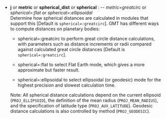 - **j** or **metric** or **spherical_dist** or **spherical** : -- *metric=greatcirc* or *spherical=:flat* or *spherical=:ellipsoidal*\
    Determine how spherical distances are calculated in modules that support this [Default is `spherical=:greatcirc`].
    GMT has different ways to compute distances on planetary bodies:

    - spherical=:greatcirc to perform great circle distance calculations, with parameters such as distance 
      increments or radii compared against calculated great circle distances [Default is `spherical=:greatcirc`].

    - spherical=:flat to select Flat Earth mode, which gives a more approximate but faster result.

    - spherical=:ellipsoidal to select ellipsoidal (or geodesic) mode for the highest precision 
      and slowest calculation time.

    Note: All spherical distance calculations depend on the current ellipsoid (`PROJ_ELLIPSOID`),
    the definition of the mean radius (`PROJ_MEAN_RADIUS`), and the specification of latitude type
    (`PROJ_AUX_LATITUDE`). Geodesic distance calculations is also controlled by method (`PROJ_GEODESIC`).
